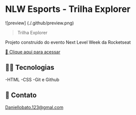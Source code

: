 # NLW Esports - Trilha Explorer

![preview] (./.github/preview.png)

>Trilha Explorer

Projeto construido do evento Next Level Week da Rocketseat

[🔗 Clique aqui para acessar](https://daniellobato1591.github.io/Nlw-Esports/)

## 🧑‍💻 Tecnologias

-HTML
-CSS
-Git e Github

## 📩 Contato

Daniellobato.123@gmal.com

